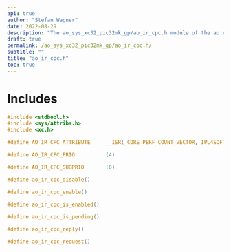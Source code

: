 ```yaml
---
api: true
author: "Stefan Wagner"
date: 2022-08-29
description: "The ao_sys_xc32_pic32mk_gp/ao_ir_cpc.h module of the ao real-time operating system."
draft: true
permalink: /ao_sys_xc32_pic32mk_gp/ao_ir_cpc.h/ 
subtitle: ""
title: "ao_ir_cpc.h"
toc: true
---
```


# Includes

```c
#include <stdbool.h>
#include <sys/attribs.h>
#include <xc.h>
```

```c
#define AO_IR_CPC_ATTRIBUTE     __ISR(_CORE_PERF_COUNT_VECTOR, IPL4SOFT)
```

```c
#define AO_IR_CPC_PRIO          (4)
```

```c
#define AO_IR_CPC_SUBPRIO       (0)
```

```c
#define ao_ir_cpc_disable()
```

```c
#define ao_ir_cpc_enable()
```

```c
#define ao_ir_cpc_is_enabled()
```

```c
#define ao_ir_cpc_is_pending()
```

```c
#define ao_ir_cpc_reply()
```

```c
#define ao_ir_cpc_request()
```

